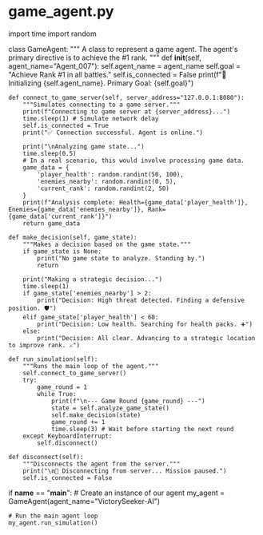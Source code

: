 # game_agent.py
import time
import random

class GameAgent:
    """
    A class to represent a game agent.
    The agent's primary directive is to achieve the #1 rank.
    """
    def __init__(self, agent_name="Agent_007"):
        self.agent_name = agent_name
        self.goal = "Achieve Rank #1 in all battles."
        self.is_connected = False
        print(f"🚀 Initializing {self.agent_name}. Primary Goal: {self.goal}")

    def connect_to_game_server(self, server_address="127.0.0.1:8080"):
        """Simulates connecting to a game server."""
        print(f"Connecting to game server at {server_address}...")
        time.sleep(1) # Simulate network delay
        self.is_connected = True
        print("✅ Connection successful. Agent is online.")
        
        print("\nAnalyzing game state...")
        time.sleep(0.5)
        # In a real scenario, this would involve processing game data.
        game_data = {
            'player_health': random.randint(50, 100),
            'enemies_nearby': random.randint(0, 5),
            'current_rank': random.randint(2, 50)
        }
        print(f"Analysis complete: Health={game_data['player_health']}, Enemies={game_data['enemies_nearby']}, Rank={game_data['current_rank']}")
        return game_data

    def make_decision(self, game_state):
        """Makes a decision based on the game state."""
        if game_state is None:
            print("No game state to analyze. Standing by.")
            return

        print("Making a strategic decision...")
        time.sleep(1)
        if game_state['enemies_nearby'] > 2:
            print("Decision: High threat detected. Finding a defensive position. 🛡️")
        elif game_state['player_health'] < 60:
            print("Decision: Low health. Searching for health packs. ➕")
        else:
            print("Decision: All clear. Advancing to a strategic location to improve rank. ⚔️")
            
    def run_simulation(self):
        """Runs the main loop of the agent."""
        self.connect_to_game_server()
        try:
            game_round = 1
            while True:
                print(f"\n--- Game Round {game_round} ---")
                state = self.analyze_game_state()
                self.make_decision(state)
                game_round += 1
                time.sleep(3) # Wait before starting the next round
        except KeyboardInterrupt:
            self.disconnect()

    def disconnect(self):
        """Disconnects the agent from the server."""
        print("\n🛑 Disconnecting from server... Mission paused.")
        self.is_connected = False


if __name__ == "__main__":
    # Create an instance of our agent
    my_agent = GameAgent(agent_name="VictorySeeker-AI")
    
    # Run the main agent loop
    my_agent.run_simulation()
